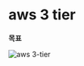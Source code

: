 # aws 3 tier

**목표**


![aws 3-tier](https://github.com/13byte/aws_3_tier/assets/105263779/50e0580a-ce65-4f75-999e-65d031cce09b)
